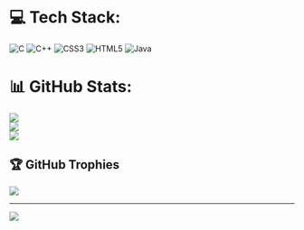 
# 💻 Tech Stack:
![C](https://img.shields.io/badge/c-%2300599C.svg?style=for-the-badge&logo=c&logoColor=white) ![C++](https://img.shields.io/badge/c++-%2300599C.svg?style=for-the-badge&logo=c%2B%2B&logoColor=white) ![CSS3](https://img.shields.io/badge/css3-%231572B6.svg?style=for-the-badge&logo=css3&logoColor=white) ![HTML5](https://img.shields.io/badge/html5-%23E34F26.svg?style=for-the-badge&logo=html5&logoColor=white) ![Java](https://img.shields.io/badge/java-%23ED8B00.svg?style=for-the-badge&logo=openjdk&logoColor=white)
# 📊 GitHub Stats:
![](https://github-readme-stats.vercel.app/api?username=BaluK345&theme=dark&hide_border=false&include_all_commits=false&count_private=false)<br/>
![](https://nirzak-streak-stats.vercel.app/?user=BaluK345&theme=dark&hide_border=false)<br/>
![](https://github-readme-stats.vercel.app/api/top-langs/?username=BaluK345&theme=dark&hide_border=false&include_all_commits=false&count_private=false&layout=compact)

## 🏆 GitHub Trophies
![](https://github-profile-trophy.vercel.app/?username=BaluK345&theme=radical&no-frame=false&no-bg=true&margin-w=4)

---
[![](https://visitcount.itsvg.in/api?id=BaluK345&icon=0&color=0)](https://visitcount.itsvg.in)

<!-- Proudly created with GPRM ( https://gprm.itsvg.in ) -->
